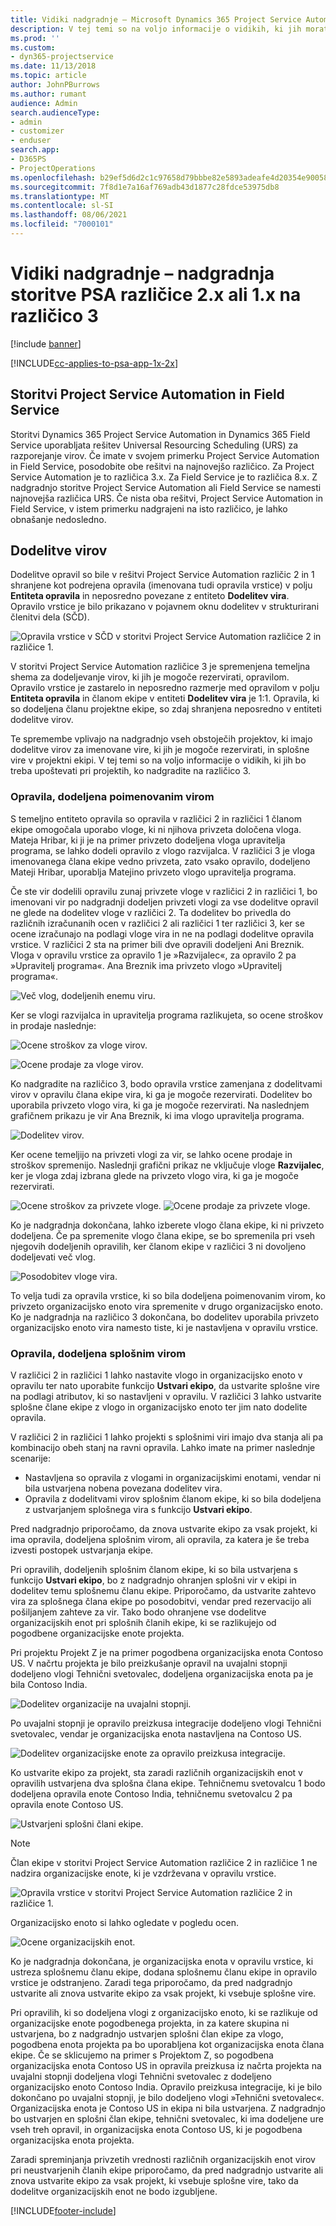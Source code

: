 ```yaml
---
title: Vidiki nadgradnje – Microsoft Dynamics 365 Project Service Automation različice 2.x ali 1.x na različico 3
description: V tej temi so na voljo informacije o vidikih, ki jih morate upoštevati pri nadgradnji storitve Project Service Automation različice 2.x ali 1.x na različico 3.
ms.prod: ''
ms.custom:
- dyn365-projectservice
ms.date: 11/13/2018
ms.topic: article
author: JohnPBurrows
ms.author: rumant
audience: Admin
search.audienceType:
- admin
- customizer
- enduser
search.app:
- D365PS
- ProjectOperations
ms.openlocfilehash: b29ef5d6d2c1c97658d79bbbe82e5893adeafe4d20354e90058dde79b67cb716
ms.sourcegitcommit: 7f8d1e7a16af769adb43d1877c28fdce53975db8
ms.translationtype: MT
ms.contentlocale: sl-SI
ms.lasthandoff: 08/06/2021
ms.locfileid: "7000101"
---
```

# <a name="upgrade-considerations---psa-version-2x-or-1x-to-version-3"></a>Vidiki nadgradnje – nadgradnja storitve PSA različice 2.x ali 1.x na različico 3

[!include [banner](../includes/psa-now-project-operations.md)]

[!INCLUDE[cc-applies-to-psa-app-1x-2x](../includes/cc-applies-to-psa-app-1x-2x.md)]

## <a name="project-service-automation-and-field-service"></a>Storitvi Project Service Automation in Field Service
Storitvi Dynamics 365 Project Service Automation in Dynamics 365 Field Service uporabljata rešitev Universal Resourcing Scheduling (URS) za razporejanje virov. Če imate v svojem primerku Project Service Automation in Field Service, posodobite obe rešitvi na najnovejšo različico. Za Project Service Automation je to različica 3.x. Za Field Service je to različica 8.x. Z nadgradnjo storitve Project Service Automation ali Field Service se namesti najnovejša različica URS. Če nista oba rešitvi, Project Service Automation in Field Service, v istem primerku nadgrajeni na isto različico, je lahko obnašanje nedosledno.

## <a name="resource-assignments"></a>Dodelitve virov
Dodelitve opravil so bile v rešitvi Project Service Automation različic 2 in 1 shranjene kot podrejena opravila (imenovana tudi opravila vrstice) v polju **Entiteta opravila** in neposredno povezane z entiteto **Dodelitev vira**. Opravilo vrstice je bilo prikazano v pojavnem oknu dodelitev v strukturirani členitvi dela (SČD).

![Opravila vrstice v SČD v storitvi Project Service Automation različice 2 in različice 1.](media/upgrade-line-task-01.png)

V storitvi Project Service Automation različice 3 je spremenjena temeljna shema za dodeljevanje virov, ki jih je mogoče rezervirati, opravilom. Opravilo vrstice je zastarelo in neposredno razmerje med opravilom v polju **Entiteta opravila** in članom ekipe v entiteti **Dodelitev vira** je 1:1. Opravila, ki so dodeljena članu projektne ekipe, so zdaj shranjena neposredno v entiteti dodelitve virov.  

Te spremembe vplivajo na nadgradnjo vseh obstoječih projektov, ki imajo dodelitve virov za imenovane vire, ki jih je mogoče rezervirati, in splošne vire v projektni ekipi. V tej temi so na voljo informacije o vidikih, ki jih bo treba upoštevati pri projektih, ko nadgradite na različico 3. 

### <a name="tasks-assigned-to-named-resources"></a>Opravila, dodeljena poimenovanim virom
S temeljno entiteto opravila so opravila v različici 2 in različici 1 članom ekipe omogočala uporabo vloge, ki ni njihova privzeta določena vloga. Mateja Hribar, ki ji je na primer privzeto dodeljena vloga upravitelja programa, se lahko dodeli opravilo z vlogo razvijalca. V različici 3 je vloga imenovanega člana ekipe vedno privzeta, zato vsako opravilo, dodeljeno Mateji Hribar, uporablja Matejino privzeto vlogo upravitelja programa.

Če ste vir dodelili opravilu zunaj privzete vloge v različici 2 in različici 1, bo imenovani vir po nadgradnji dodeljen privzeti vlogi za vse dodelitve opravil ne glede na dodelitev vloge v različici 2. Ta dodelitev bo privedla do različnih izračunanih ocen v različici 2 ali različici 1 ter različici 3, ker se ocene izračunajo na podlagi vloge vira in ne na podlagi dodelitve opravila vrstice. V različici 2 sta na primer bili dve opravili dodeljeni Ani Breznik. Vloga v opravilu vrstice za opravilo 1 je »Razvijalec«, za opravilo 2 pa »Upravitelj programa«. Ana Breznik ima privzeto vlogo »Upravitelj programa«.

![Več vlog, dodeljenih enemu viru.](media/upgrade-multiple-roles-02.png)

Ker se vlogi razvijalca in upravitelja programa razlikujeta, so ocene stroškov in prodaje naslednje:

![Ocene stroškov za vloge virov.](media/upggrade-cost-estimates-03.png)

![Ocene prodaje za vloge virov.](media/upgrade-sales-estimates-04.png)

Ko nadgradite na različico 3, bodo opravila vrstice zamenjana z dodelitvami virov v opravilu člana ekipe vira, ki ga je mogoče rezervirati. Dodelitev bo uporabila privzeto vlogo vira, ki ga je mogoče rezervirati. Na naslednjem grafičnem prikazu je vir Ana Breznik, ki ima vlogo upravitelja programa.

![Dodelitev virov.](media/resource-assignment-v2-05.png)

Ker ocene temeljijo na privzeti vlogi za vir, se lahko ocene prodaje in stroškov spremenijo. Naslednji grafični prikaz ne vključuje vloge **Razvijalec**, ker je vloga zdaj izbrana glede na privzeto vlogo vira, ki ga je mogoče rezervirati.

![Ocene stroškov za privzete vloge.](media/resource-assignment-cost-estimate-06.png)
![Ocene prodaje za privzete vloge.](media/resource-assignment-sales-estimate-07.png)

Ko je nadgradnja dokončana, lahko izberete vlogo člana ekipe, ki ni privzeto dodeljena. Če pa spremenite vlogo člana ekipe, se bo spremenila pri vseh njegovih dodeljenih opravilih, ker članom ekipe v različici 3 ni dovoljeno dodeljevati več vlog.

![Posodobitev vloge vira.](media/resource-role-assignment-08.png)

To velja tudi za opravila vrstice, ki so bila dodeljena poimenovanim virom, ko privzeto organizacijsko enoto vira spremenite v drugo organizacijsko enoto. Ko je nadgradnja na različico 3 dokončana, bo dodelitev uporabila privzeto organizacijsko enoto vira namesto tiste, ki je nastavljena v opravilu vrstice.

### <a name="tasks-assigned-to-generic-resources"></a>Opravila, dodeljena splošnim virom
V različici 2 in različici 1 lahko nastavite vlogo in organizacijsko enoto v opravilu ter nato uporabite funkcijo **Ustvari ekipo**, da ustvarite splošne vire na podlagi atributov, ki so nastavljeni v opravilu. V različici 3 lahko ustvarite splošne člane ekipe z vlogo in organizacijsko enoto ter jim nato dodelite opravila.

V različici 2 in različici 1 lahko projekti s splošnimi viri imajo dva stanja ali pa kombinacijo obeh stanj na ravni opravila. Lahko imate na primer naslednje scenarije:

- Nastavljena so opravila z vlogami in organizacijskimi enotami, vendar ni bila ustvarjena nobena povezana dodelitev vira.
- Opravila z dodelitvami virov splošnim članom ekipe, ki so bila dodeljena z ustvarjanjem splošnega vira s funkcijo **Ustvari ekipo**.

Pred nadgradnjo priporočamo, da znova ustvarite ekipo za vsak projekt, ki ima opravila, dodeljena splošnim virom, ali opravila, za katera je še treba izvesti postopek ustvarjanja ekipe.

Pri opravilih, dodeljenih splošnim članom ekipe, ki so bila ustvarjena s funkcijo **Ustvari ekipo**, bo z nadgradnjo ohranjen splošni vir v ekipi in dodelitev temu splošnemu članu ekipe. Priporočamo, da ustvarite zahtevo vira za splošnega člana ekipe po posodobitvi, vendar pred rezervacijo ali pošiljanjem zahteve za vir. Tako bodo ohranjene vse dodelitve organizacijskih enot pri splošnih članih ekipe, ki se razlikujejo od pogodbene organizacijske enote projekta.

Pri projektu Projekt Z je na primer pogodbena organizacijska enota Contoso US. V načrtu projekta je bilo preizkušanje opravil na uvajalni stopnji dodeljeno vlogi Tehnični svetovalec, dodeljena organizacijska enota pa je bila Contoso India.

![Dodelitev organizacije na uvajalni stopnji.](media/org-unit-assignment-09.png)

Po uvajalni stopnji je opravilo preizkusa integracije dodeljeno vlogi Tehnični svetovalec, vendar je organizacijska enota nastavljena na Contoso US.  

![Dodelitev organizacijske enote za opravilo preizkusa integracije.](media/org-unit-generate-team-10.png)

Ko ustvarite ekipo za projekt, sta zaradi različnih organizacijskih enot v opravilih ustvarjena dva splošna člana ekipe. Tehničnemu svetovalcu 1 bodo dodeljena opravila enote Contoso India, tehničnemu svetovalcu 2 pa opravila enote Contoso US.  

![Ustvarjeni splošni člani ekipe.](media/org-unit-assignments-multiple-resources-11.png)

> [!NOTE]
> Član ekipe v storitvi Project Service Automation različice 2 in različice 1 ne nadzira organizacijske enote, ki je vzdrževana v opravilu vrstice.

![Opravila vrstice v storitvi Project Service Automation različice 2 in različice 1.](media/line-tasks-12.png)

Organizacijsko enoto si lahko ogledate v pogledu ocen. 

![Ocene organizacijskih enot.](media/org-unit-estimates-view-13.png)
 
Ko je nadgradnja dokončana, je organizacijska enota v opravilu vrstice, ki ustreza splošnemu članu ekipe, dodana splošnemu članu ekipe in opravilo vrstice je odstranjeno. Zaradi tega priporočamo, da pred nadgradnjo ustvarite ali znova ustvarite ekipo za vsak projekt, ki vsebuje splošne vire.

Pri opravilih, ki so dodeljena vlogi z organizacijsko enoto, ki se razlikuje od organizacijske enote pogodbenega projekta, in za katere skupina ni ustvarjena, bo z nadgradnjo ustvarjen splošni član ekipe za vlogo, pogodbena enota projekta pa bo uporabljena kot organizacijska enota člana ekipe. Če se sklicujemo na primer s Projektom Z, so pogodbena organizacijska enota Contoso US in opravila preizkusa iz načrta projekta na uvajalni stopnji dodeljena vlogi Tehnični svetovalec z dodeljeno organizacijsko enoto Contoso India. Opravilo preizkusa integracije, ki je bilo dokončano po uvajalni stopnji, je bilo dodeljeno vlogi »Tehnični svetovalec«. Organizacijska enota je Contoso US in ekipa ni bila ustvarjena. Z nadgradnjo bo ustvarjen en splošni član ekipe, tehnični svetovalec, ki ima dodeljene ure vseh treh opravil, in organizacijska enota Contoso US, ki je pogodbena organizacijska enota projekta.   
 
Zaradi spreminjanja privzetih vrednosti različnih organizacijskih enot virov pri neustvarjenih članih ekipe priporočamo, da pred nadgradnjo ustvarite ali znova ustvarite ekipo za vsak projekt, ki vsebuje splošne vire, tako da dodelitve organizacijskih enot ne bodo izgubljene.



[!INCLUDE[footer-include](../includes/footer-banner.md)]